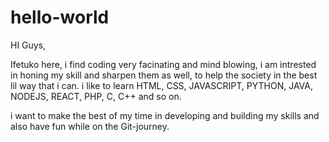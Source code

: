 # hello-world

HI Guys,

Ifetuko here, i find coding very facinating and mind blowing, i am intrested in honing my skill and sharpen them as well, to help the society in the best lil way that i can.
i like to learn HTML, CSS, JAVASCRIPT, PYTHON, JAVA, NODEJS, REACT, PHP, C, C++  and so on.

i want to make the best of my time in developing and building my skills and also have fun while on the Git-journey.
